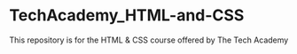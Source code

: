 # TechAcademy_HTML-and-CSS
This repository is for the HTML &amp; CSS course offered by The Tech Academy
